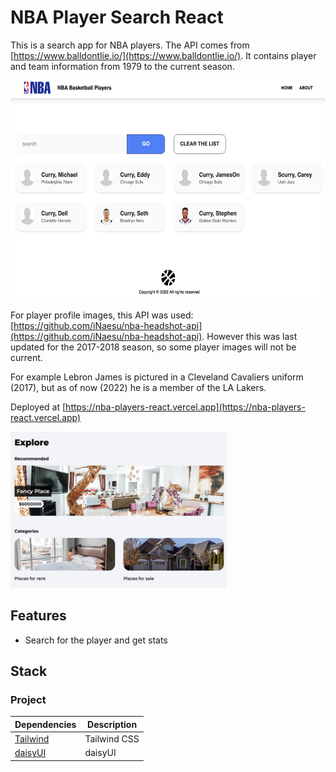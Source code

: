 # NBA Player Search React

This is a search app for NBA players.  The API comes from [https://www.balldontlie.io/](https://www.balldontlie.io/).  It contains player and team information from 1979 to the current season.

<img src="https://raw.githubusercontent.com/jtc27/nba-players-react/main/src/images/github-preview/1.png" height="350">

For player profile images, this API was used: [https://github.com/iNaesu/nba-headshot-api](https://github.com/iNaesu/nba-headshot-api).  However this was last updated for the 2017-2018 season, so some player images will not be current.  


For example Lebron James is pictured in a Cleveland Cavaliers uniform (2017), but as of now (2022) he is a member of the LA Lakers. 

Deployed at [https://nba-players-react.vercel.app](https://nba-players-react.vercel.app)


<img src="https://raw.githubusercontent.com/jtc27/housing-marketplace-react/main/src/housing-app.png" height="250">

## Features
* Search for the player and get stats

## Stack

### Project

| Dependencies  | Description |
| ------------- | ------------- |
|  [Tailwind](https://tailwindcss.com/)  | Tailwind CSS |
|  [daisyUI](https://daisyui.com/)  | daisyUI  |
 





